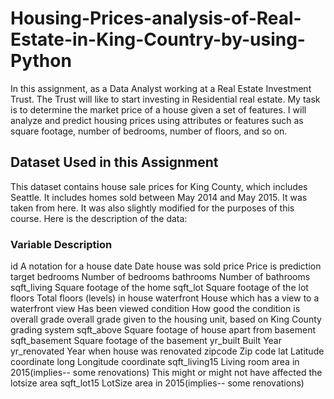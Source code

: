 # Housing-Prices-analysis-of-Real-Estate-in-King-Country-by-using-Python

In this assignment, as a Data Analyst working at a Real Estate Investment Trust. The Trust will like to start investing in Residential real estate. My task is to determine the market price of a house given a set of features. I will analyze and predict housing prices using attributes or features such as square footage, number of bedrooms, number of floors, and so on.

## Dataset Used in this Assignment
This dataset contains house sale prices for King County, which includes Seattle. It includes homes sold between May 2014 and May 2015. It was taken from here. It was also slightly modified for the purposes of this course. Here is the description of the data:

### Variable	Description
id	          A notation for a house
date	        Date house was sold
price	        Price is prediction target
bedrooms	    Number of bedrooms
bathrooms	    Number of bathrooms
sqft_living	  Square footage of the home
sqft_lot	    Square footage of the lot
floors	      Total floors (levels) in house
waterfront	  House which has a view to a waterfront
view	        Has been viewed
condition	    How good the condition is overall
grade	        overall grade given to the housing unit, based on King County grading system
sqft_above	  Square footage of house apart from basement
sqft_basement	Square footage of the basement
yr_built	    Built Year
yr_renovated	Year when house was renovated
zipcode	      Zip code
lat	          Latitude coordinate
long	        Longitude coordinate
sqft_living15	Living room area in 2015(implies-- some renovations) This might or might not have affected the lotsize area
sqft_lot15	  LotSize area in 2015(implies-- some renovations)
